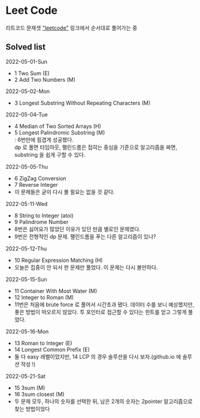 # Leet Code  

리트코드 문제셋 ["leetcode"](https://leetcode.com/problemset/all/) 링크에서 순서대로 풀어가는 중  

## Solved list  
2022-05-01-Sun  
- 1 Two Sum (E)   
- 2 Add Two Numbers (M)  

2022-05-02-Mon  
- 3 Longest Substring Without Repeating Characters (M)  

2022-05-04-Tue  
- 4 Median of Two Sorted Arrays (H)  
- 5 Longest Palindromic Substring (M)  
    : 6번만에 힘겹게 성공했다.  
      dp 로 풀면 타임아웃, 팰린드롬은 접히는 중심을 기준으로 알고리즘을 짜면, substring 을 쉽게 구할 수 있다.  

2022-05-05-Thu  
- 6 ZigZag Conversion  
- 7 Reverse Integer  
- 이 문제들은 굳이 다시 볼 필요는 없을 것 같다.  

2022-05-11-Wed  
- 8 String to Integer (atoi)  
- 9 Palindrome Number  
- 8번은 싫어요가 많았던 이유가 있던 만큼 별로인 문제였다.  
- 9번은 전형적인 dp 문제. 팰린드롬을 푸는 다른 알고리즘이 있나?  

2022-05-12-Thu  
- 10 Regular Expression Matching (H)  
- 오늘은 집중이 안 되서 한 문제만 풀었다. 이 문제는 다시 볼만하다.  

2022-05-15-Sun  
- 11 Container With Most Water (M)  
- 12 Integer to Roman (M)  
- 11번은 처음에 brute force 로 풀어서 시간초과 됐다. 데이터 수를 보니 예상했지만, 좋은 방법이 떠오르지 않았다. 투 포인터로 접근할 수 있다는 힌트를 얻고 그렇게 풀었다.  

2022-05-16-Mon  
- 13 Roman to Integer (E)  
- 14 Longest Common Prefix (E)  
- 둘 다 easy 레벨이었지만, 14 LCP 의 경우 솔루션을 다시 보자.(github.io 에 솔루션 작성 !)  

2022-05-21-Sat  
- 15 3sum (M)  
- 16 3sum closest (M)  
- 두 문제 모두, 하나의 숫자를 선택한 뒤, 남은 2개의 숫자는 2pointer 알고리즘으로 찾는 방법이었다  
